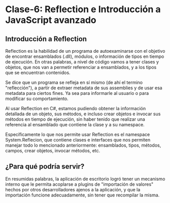 # Clase-6: Reflection e Introducción a JavaScript avanzado

## Introducción a Reflection

Reflection es la habilidad de un programa de autoexaminarse con el objetivo de encontrar ensamblados (.dll), módulos, o información de tipos en tiempo de ejecución. En otras palabras, a nivel de código vamos a tener clases y objetos, que nos van a permetir referenciar a ensamblados, y a los tipos que se encuentran contenidos.

Se dice que un programa se refleja en sí mismo (de ahí el termino "reflección"), a partir de extraer metadata de sus assemblies y de usar esa metadata para ciertos fines. Ya sea para informarle al usuario o para modificar su comportamiento.

Al usar Reflection en C#, estamos pudiendo obtener la información detallada de un objeto, sus métodos, e incluso crear objetos e invocar sus métodos en tiempo de ejecución, sin haber tenido que realizar una referencia al ensamblado que contiene la clase y a su namespace.

Específicamente lo que nos permite usar Reflection es el namespace System.Reflecion, que contiene clases e interfaces que nos permiten manejar todo lo mencionado anteriormente: ensamblados, tipos, métodos, campos, crear objetos, invocar métodos, etc.

## ¿Para qué podría servir?

En resumidas palabras, la aplicación de escritorio logró tener un mecanismo interno que le permita acoplarse a plugins de "importación de valores" hechos por otros desarrolladores ajenos a la aplicación, y que la importación funcione adecuadamente, sin tener que recompilar la misma.
